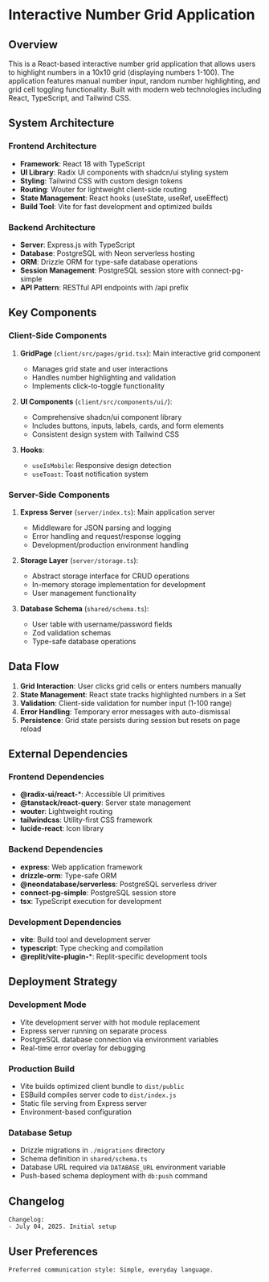 # Interactive Number Grid Application

## Overview

This is a React-based interactive number grid application that allows users to highlight numbers in a 10x10 grid (displaying numbers 1-100). The application features manual number input, random number highlighting, and grid cell toggling functionality. Built with modern web technologies including React, TypeScript, and Tailwind CSS.

## System Architecture

### Frontend Architecture
- **Framework**: React 18 with TypeScript
- **UI Library**: Radix UI components with shadcn/ui styling system
- **Styling**: Tailwind CSS with custom design tokens
- **Routing**: Wouter for lightweight client-side routing
- **State Management**: React hooks (useState, useRef, useEffect)
- **Build Tool**: Vite for fast development and optimized builds

### Backend Architecture
- **Server**: Express.js with TypeScript
- **Database**: PostgreSQL with Neon serverless hosting
- **ORM**: Drizzle ORM for type-safe database operations
- **Session Management**: PostgreSQL session store with connect-pg-simple
- **API Pattern**: RESTful API endpoints with /api prefix

## Key Components

### Client-Side Components
1. **GridPage** (`client/src/pages/grid.tsx`): Main interactive grid component
   - Manages grid state and user interactions
   - Handles number highlighting and validation
   - Implements click-to-toggle functionality

2. **UI Components** (`client/src/components/ui/`): 
   - Comprehensive shadcn/ui component library
   - Includes buttons, inputs, labels, cards, and form elements
   - Consistent design system with Tailwind CSS

3. **Hooks**:
   - `useIsMobile`: Responsive design detection
   - `useToast`: Toast notification system

### Server-Side Components
1. **Express Server** (`server/index.ts`): Main application server
   - Middleware for JSON parsing and logging
   - Error handling and request/response logging
   - Development/production environment handling

2. **Storage Layer** (`server/storage.ts`):
   - Abstract storage interface for CRUD operations
   - In-memory storage implementation for development
   - User management functionality

3. **Database Schema** (`shared/schema.ts`):
   - User table with username/password fields
   - Zod validation schemas
   - Type-safe database operations

## Data Flow

1. **Grid Interaction**: User clicks grid cells or enters numbers manually
2. **State Management**: React state tracks highlighted numbers in a Set
3. **Validation**: Client-side validation for number input (1-100 range)
4. **Error Handling**: Temporary error messages with auto-dismissal
5. **Persistence**: Grid state persists during session but resets on page reload

## External Dependencies

### Frontend Dependencies
- **@radix-ui/react-***: Accessible UI primitives
- **@tanstack/react-query**: Server state management
- **wouter**: Lightweight routing
- **tailwindcss**: Utility-first CSS framework
- **lucide-react**: Icon library

### Backend Dependencies
- **express**: Web application framework
- **drizzle-orm**: Type-safe ORM
- **@neondatabase/serverless**: PostgreSQL serverless driver
- **connect-pg-simple**: PostgreSQL session store
- **tsx**: TypeScript execution for development

### Development Dependencies
- **vite**: Build tool and development server
- **typescript**: Type checking and compilation
- **@replit/vite-plugin-***: Replit-specific development tools

## Deployment Strategy

### Development Mode
- Vite development server with hot module replacement
- Express server running on separate process
- PostgreSQL database connection via environment variables
- Real-time error overlay for debugging

### Production Build
- Vite builds optimized client bundle to `dist/public`
- ESBuild compiles server code to `dist/index.js`
- Static file serving from Express server
- Environment-based configuration

### Database Setup
- Drizzle migrations in `./migrations` directory
- Schema definition in `shared/schema.ts`
- Database URL required via `DATABASE_URL` environment variable
- Push-based schema deployment with `db:push` command

## Changelog

```
Changelog:
- July 04, 2025. Initial setup
```

## User Preferences

```
Preferred communication style: Simple, everyday language.
```